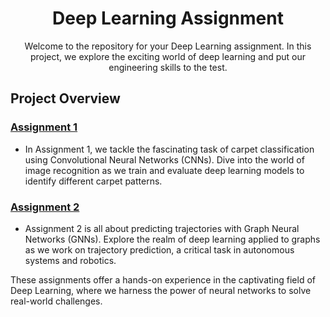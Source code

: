 <h1 align="center">Deep Learning Assignment</h1>

<p align="center">Welcome to the repository for your Deep Learning assignment. In this project, we explore the exciting world of deep learning and put our engineering skills to the test.</p>

## Project Overview

### [Assignment 1](assignment_1/Assignment_1.ipynb)
- In Assignment 1, we tackle the fascinating task of carpet classification using Convolutional Neural Networks (CNNs). Dive into the world of image recognition as we train and evaluate deep learning models to identify different carpet patterns.

### [Assignment 2](assignment2/assignment_2_2AMM10_22-23.ipynb)
- Assignment 2 is all about predicting trajectories with Graph Neural Networks (GNNs). Explore the realm of deep learning applied to graphs as we work on trajectory prediction, a critical task in autonomous systems and robotics.

These assignments offer a hands-on experience in the captivating field of Deep Learning, where we harness the power of neural networks to solve real-world challenges.

